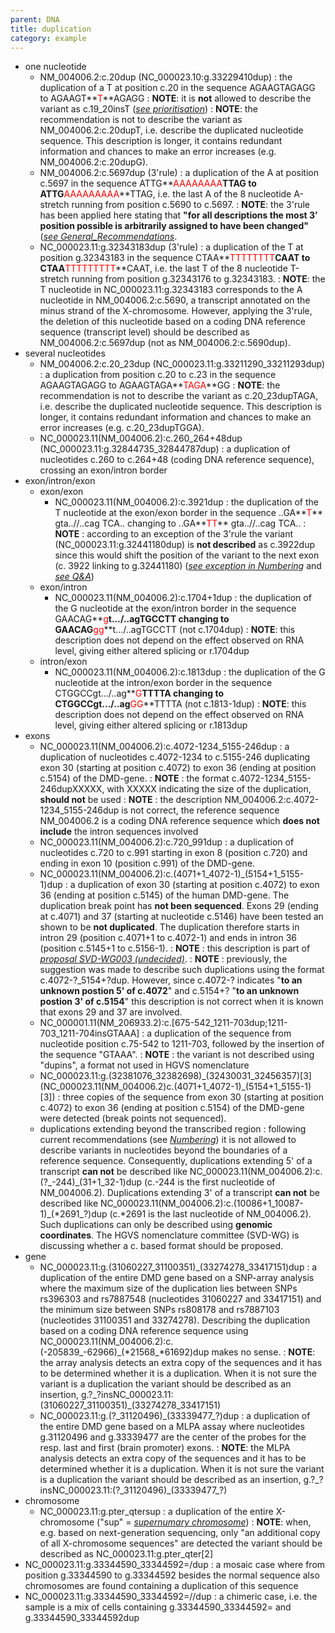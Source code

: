 ```yaml
---
parent: DNA
title: duplication
category: example
---
```


*	one nucleotide
	*	NM_004006.2:c.20dup (NC_000023.10:g.33229410dup)
	:	the duplication of a T at position c.20 in the sequence AGAAGTAGAGG to AGAAGT**<font color="red">T</font>**AGAGG
	:	**NOTE**: it is **not** allowed to describe the variant as c.19_20insT ([_see prioritisation_](/recommendations/general/))
	:	**NOTE**: the recommendation is not to describe the variant as NM_004006.2:c.20dupT, i.e. describe the duplicated nucleotide sequence. This description is longer, it contains redundant information and chances to make an error increases (e.g. NM_004006.2:c.20dupG).
	*	NM_004006.2:c.5697dup (3'rule)
	:	a duplication of the A at position c.5697 in the sequence ATTG**<font color="red">AAAAAAAA</font>**TTAG to ATTG**<font color="red">AAAAAAAAA</font>**TTAG, i.e. the last A of the 8 nucleotide A-stretch running from position c.5690 to c.5697.
	:	**NOTE**: the 3'rule has been applied here stating that **"for all descriptions the most 3’ position possible is arbitrarily assigned to have been changed"** ([_see General_Recommendations_](/general/).
	*	NC_000023.11:g.32343183dup (3'rule)
	:	a duplication of the T at position g.32343183 in the sequence CTAA**<font color="red">TTTTTTTT</font>**CAAT to CTAA**<font color="red">TTTTTTTTT</font>**CAAT, i.e. the last T of the 8 nucleotide T-stretch running from position g.32343176 to g.32343183.
	:	**NOTE**: the T nucleotide in NC_000023.11:g.32343183 corresponds to the A nucleotide in NM_004006.2:c.5690, a transcript annotated on the minus strand of the X-chromosome. However, applying the 3'rule, the deletion of this nucleotide based on a coding DNA reference sequence (transcript level) should be described as NM_004006.2:c.5697dup (not as NM_004006.2:c.5690dup).
*	several nucleotides
	*	NM_004006.2:c.20_23dup (NC_000023.11:g.33211290_33211293dup)
	:	a duplication from position c.20 to c.23 in the sequence AGAAGTAGAGG to AGAAGTAGA**<font color="red">TAGA</font>**GG
	:	**NOTE**: the recommendation is not to describe the variant as c.20_23dupTAGA, i.e. describe the duplicated nucleotide sequence. This description is longer, it contains redundant information and chances to make an error increases (e.g. c.20_23dupTGGA).
	*	NC_000023.11(NM_004006.2):c.260_264+48dup (NC_000023.11:g.32844735_32844787dup)
	:	a duplication of nucleotides c.260 to c.264+48 (coding DNA reference sequence), crossing an exon/intron border
*	exon/intron/exon
	*	exon/exon
		*	NC_000023.11(NM_004006.2):c.3921dup
		:	the duplication of the T nucleotide at the exon/exon border in the sequence ..GA**<font color="red">T</font>** gta..//..cag TCA.. changing to ..GA**<font color="red">TT</font>** gta..//..cag TCA..
		:	**NOTE** : according to an exception of the 3'rule the variant (NC_000023.11:g.32441180dup) is **not described** as c.3922dup since this would shift the position of the variant to the next exon (c. 3922 linking to g.32441180) ([_see exception in Numbering_](/background/numbering/#DNAc) and [_see Q&A_](/recommendations/DNA/variant/deletion/#6del))
	*	exon/intron
		*	NC_000023.11(NM_004006.2):c.1704+1dup
		:	the duplication of the G nucleotide at the exon/intron border in the sequence GAACAG**<font color="red">g</font>**t.../..agTGCCTT changing to GAACAG**<font color="red">gg</font>**t.../..agTGCCTT (not c.1704dup)
		:	**NOTE**: this description does not depend on the effect observed on RNA level, giving either altered splicing or r.1704dup
	*	intron/exon
		*	NC_000023.11(NM_004006.2):c.1813dup
		:	the duplication of the G nucleotide at the intron/exon border in the sequence CTGGCCgt.../..ag**<font color="red">G</font>**TTTTA changing to CTGGCCgt.../..ag**<font color="red">GG</font>**TTTTA (not c.1813-1dup)
		:	**NOTE**: this description does not depend on the effect observed on RNA level, giving either altered splicing or r.1813dup
*	exons
	*	NC_000023.11(NM_004006.2):c.4072-1234_5155-246dup
		:	a duplication of nucleotides c.4072-1234 to c.5155-246 duplicating exon 30 (starting at position c.4072) to exon 36 (ending at position c.5154) of the DMD-gene.
		: 	**NOTE** : the format c.4072-1234_5155-246dupXXXXX, with XXXXX indicating the size of the duplication, **should not** be used
		: 	**NOTE** : the description NM_004006.2:c.4072-1234_5155-246dup is not correct, the reference sequence NM_004006.2 is a coding DNA reference sequence which **does not include** the intron sequences involved
	*	NC_000023.11(NM_004006.2):c.720_991dup
		:	a duplication of nucleotides c.720 to c.991 starting in exon 8 (position c.720) and ending in exon 10 (position c.991) of the DMD-gene.
	*	NC_000023.11(NM_004006.2):c.(4071+1_4072-1)\_(5154+1_5155-1)dup
		:	a duplication of exon 30 (starting at position c.4072) to exon 36 (ending at position c.5145) of the human DMD-gene. The duplication break point has **not been sequenced**. Exons 29 (ending at c.4071) and 37 (starting at nucleotide c.5146) have been tested an shown to be **not duplicated**. The duplication therefore starts in intron 29 (position c.4071+1 to c.4072-1) and ends in intron 36 (position c.5145+1 to c.5156-1).
		:	**NOTE** : this description is part of [_proposal SVD-WG003 (undecided)_](/background/consultation/SVD-WG003).
		:	**NOTE** : previously, the suggestion was made to describe such duplications using the format c.4072-?\_5154+?dup. However, since c.4072-? indicates "**to an unknown postion 5' of c.4072**" and c.5154+? "**to an unknown postion 3' of c.5154**" this description is not correct when it is known that exons 29 and 37 are involved.
	*	NC_000001.11(NM_206933.2):c.[675-542_1211-703dup;1211-703_1211-704insGTAAA]
		:	a duplication of the sequence from nucleotide position c.75-542 to 1211-703, followed by the insertion of the sequence "GTAAA".
		:	**NOTE** : the variant is not described using "dupins", a format not used in HGVS nomenclature 
	*	NC_000023.11:g.(32381076_32382698)\_(32430031_32456357)[3]  (NC_000023.11(NM_004006.2)c.(4071+1_4072-1)\_(5154+1_5155-1)[3])
		:	three copies of the sequence from exon 30 (starting at position c.4072) to exon 36 (ending at position c.5154) of the DMD-gene were detected (break points not sequenced).
	*	duplications extending beyond the transcribed region
	:	following current recommendations (see [_Numbering_](/background/numbering)) it is not allowed to describe variants in nucleotides beyond the boundaries of a reference sequence. Consequently, duplications extending 5' of a transcript **can not** be described like NC_000023.11(NM_004006.2):c.(?\_-244)\_(31+1_32-1)dup (c.-244 is the first nucleotide of NM_004006.2). Duplications extending 3' of a transcript **can not** be described like NC_000023.11(NM_004006.2):c.(10086+1_10087-1)\_(\*2691\_?)dup (c.\*2691 is the last nucleotide of NM_004006.2). Such duplications can only be described using **genomic coordinates**. The HGVS nomenclature committee (SVD-WG) is discussing whether a c. based format should be proposed.
*	gene
	*	NC_000023.11:g.(31060227_31100351)\_(33274278_33417151)dup
	:	a duplication of the entire DMD gene based on a SNP-array analysis where the maximum size of the duplication lies between SNPs rs396303 and rs7887548 (nucleotides 31060227 and 33417151) and the minimum size between SNPs rs808178 and rs7887103 (nucleotides 31100351 and 33274278). Describing the duplication based on a coding DNA reference sequence using NC_000023.11(NM_004006.2):c.(-205839\_-62966)\_(\*21568\_\*61692)dup makes no sense.
	:	**NOTE**: the array analysis detects an extra copy of the sequences and it has to be determined whether it is a duplication. When it is not sure the variant is a duplication the variant should be described as an insertion, g.?\_?insNC_000023.11:(31060227_31100351)\_(33274278_33417151)
	*	NC_000023.11:g.(?\_31120496)\_(33339477\_?)dup
	:	a duplication of the entire DMD gene based on a MLPA assay where nucleotides g.31120496 and g.33339477 are the center of the probes for the resp. last and first (brain promoter) exons.
	:	**NOTE**: the MLPA analysis detects an extra copy of the sequences and it has to be determined whether it is a duplication. When it is not sure the variant is a duplication the variant should be described as an insertion, g.?\_?insNC_000023.11:(?\_31120496)\_(33339477\_?)
*	chromosome
	*	NC_000023.11:g.pter_qtersup
	:	a duplication of the entire X-chromosome ("sup" = [_supernumary chromosome_](/recommendations/DNA/variant/complex/))
	:	**NOTE**: when, e.g. based on next-generation sequencing, only "an additional copy of all X-chromosome sequences" are detected the variant should be described as NC_000023.11:g.pter_qter[2]
*	NC_000023.11:g.33344590_33344592=/dup
:	a mosaic case where from position g.33344590 to g.33344592 besides the normal sequence also chromosomes are found containing a duplication of this sequence
*	NC_000023.11:g.33344590_33344592=//dup
:	a chimeric case, i.e. the sample is a mix of cells containing g.33344590_33344592= and g.33344590_33344592dup
